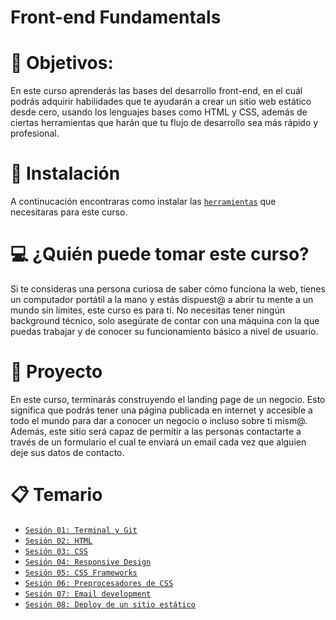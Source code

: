 # Front-end Fundamentals

# 🎯 Objetivos:

En este curso aprenderás las bases del desarrollo front-end, en el cuál podrás
adquirir habilidades que te ayudarán a crear un sitio web estático desde cero,
usando los lenguajes bases como HTML y CSS, además de ciertas herramientas que
harán que tu flujo de desarrollo sea más rápido y profesional.

# 🔧 Instalación

A continucación encontraras como instalar las [`herramientas`](https://github.com/beduExpert/A1-Frontend-Fundamentals-Santander/blob/main/Instalación.md) que necesitaras para este curso.


# 💻 ¿Quién puede tomar este curso?

Si te consideras una persona curiosa de saber cómo funciona la web, tienes un
computador portátil a la mano y estás dispuest@ a abrir tu mente a un mundo sin
límites, este curso es para ti. No necesitas tener ningún background técnico,
solo asegúrate de contar con una máquina con la que puedas trabajar y de conocer
su funcionamiento básico a nivel de usuario.

# 🚀 Proyecto

En este curso, terminarás construyendo el landing page de un negocio. Esto
significa que podrás tener una página publicada en internet y accesible a todo
el mundo para dar a conocer un negocio o incluso sobre ti mism@. Además, este
sitio será capaz de permitir a las personas contactarte a través de un
formulario el cual te enviará un email cada vez que alguien deje sus datos de
contacto.

# 📋 Temario

- [`Sesión 01: Terminal y Git`](https://github.com/beduExpert/A1-Frontend-Fundamentals-Santander/tree/main/sesion-01)
- [`Sesión 02: HTML`](https://github.com/beduExpert/A1-Frontend-Fundamentals-Santander/tree/main/sesion-02)
- [`Sesión 03: CSS`](https://github.com/beduExpert/A1-Frontend-Fundamentals-Santander/tree/main/sesion-03)
- [`Sesión 04: Responsive Design`](https://github.com/beduExpert/A1-Frontend-Fundamentals-Santander/tree/main/sesion-04)
- [`Sesión 05: CSS Frameworks`](https://github.com/beduExpert/A1-Frontend-Fundamentals-Santander/tree/main/sesion-05)
- [`Sesión 06: Preprocesadores de CSS`](https://github.com/beduExpert/A1-Frontend-Fundamentals-Santander/tree/main/sesion-06)
- [`Sesión 07: Email development`](https://github.com/beduExpert/A1-Frontend-Fundamentals-Santander/tree/main/sesion-07)
- [`Sesión 08: Deploy de un sitio estático`](https://github.com/beduExpert/A1-Frontend-Fundamentals-Santander/tree/main/sesion-08)
